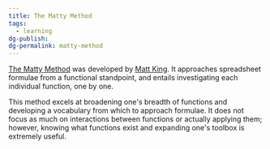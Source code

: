 ```yaml
---
title: The Matty Method
tags:
  - learning
dg-publish: 
dg-permalink: matty-method
---
```

[The Matty Method](https://docs.google.com/spreadsheets/d/1HmJ1666IWWnvg60ryUAFgPve9PYaHa-QQcajt5wIy3Y/edit#gid=2123320753) was developed by [Matt King](https://support.google.com/profile/1863769). It approaches spreadsheet formulae from a functional standpoint, and entails investigating each individual function, one by one. 

This method excels at broadening one's breadth of functions and developing a vocabulary from which to approach formulae. It does not focus as much on interactions between functions or actually applying them; however, knowing what functions exist and expanding one's toolbox is extremely useful.